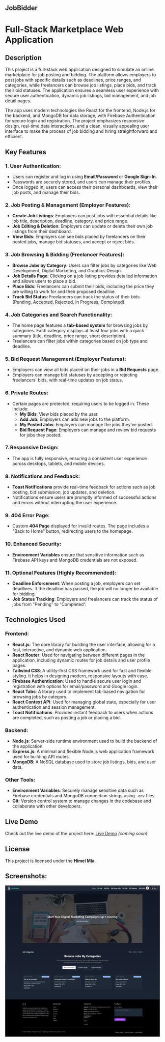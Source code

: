 ## JobBidder

# Full-Stack Marketplace Web Application

## Description

This project is a full-stack web application designed to simulate an online
marketplace for job posting and bidding. The platform allows employers to post
jobs with specific details such as deadlines, price ranges, and categories,
while freelancers can browse job listings, place bids, and track their bid
statuses. The application ensures a seamless user experience with secure user
authentication, dynamic job listings, bid management, and job detail pages.

The app uses modern technologies like React for the frontend, Node.js for the
backend, and MongoDB for data storage, with Firebase Authentication for secure
login and registration. The project emphasizes responsive design, real-time data
interactions, and a clean, visually appealing user interface to make the process
of job bidding and hiring straightforward and efficient.

## Key Features

### 1. **User Authentication:**

- Users can register and log in using **Email/Password** or **Google Sign-In**.
- Passwords are securely stored, and users can manage their profiles.
- Once logged in, users can access their personal dashboards, view their job
  posts, and manage their bids.

### 2. **Job Posting & Management (Employer Features):**

- **Create Job Listings**: Employers can post jobs with essential details like
  job title, description, deadline, category, and price range.
- **Job Editing & Deletion**: Employers can update or delete their own job
  listings from their dashboard.
- **View Bids**: Employers can see bids placed by freelancers on their posted
  jobs, manage bid statuses, and accept or reject bids.

### 3. **Job Browsing & Bidding (Freelancer Features):**

- **Browse Jobs by Category**: Users can filter jobs by categories like Web
  Development, Digital Marketing, and Graphics Design.
- **Job Details Page**: Clicking on a job listing provides detailed information
  and allows users to place a bid.
- **Place Bids**: Freelancers can submit their bids, including the price they
  are willing to work for and their proposed deadline.
- **Track Bid Status**: Freelancers can track the status of their bids (Pending,
  Accepted, Rejected, In Progress, Completed).

### 4. **Job Categories and Search Functionality:**

- The home page features a **tab-based system** for browsing jobs by categories.
  Each category displays at least four jobs with a quick summary (title,
  deadline, price range, short description).
- Freelancers can filter jobs within categories based on job type and deadline.

### 5. **Bid Request Management (Employer Features):**

- Employers can view all bids placed on their jobs in a **Bid Requests** page.
- Employers can manage bid statuses by accepting or rejecting freelancers' bids,
  with real-time updates on job status.

### 6. **Private Routes:**

- Certain pages are protected, requiring users to be logged in. These include:
  - **My Bids**: View bids placed by the user.
  - **Add Job**: Employers can add new jobs to the platform.
  - **My Posted Jobs**: Employers can manage the jobs they’ve posted.
  - **Bid Request Page**: Employers can manage and review bid requests for jobs
    they posted.

### 7. **Responsive Design:**

- The app is fully responsive, ensuring a consistent user experience across
  desktops, tablets, and mobile devices.

### 8. **Notifications and Feedback:**

- **Toast Notifications** provide real-time feedback for actions such as job
  posting, bid submission, job updates, and deletion.
- Notifications ensure users are promptly informed of successful actions and
  errors without interrupting the user experience.

### 9. **404 Error Page:**

- Custom **404 Page** displayed for invalid routes. The page includes a "Back to
  Home" button, redirecting users to the homepage.

### 10. **Enhanced Security:**

- **Environment Variables** ensure that sensitive information such as Firebase
  API keys and MongoDB credentials are not exposed.

### 11. **Optional Features (Highly Recommended):**

- **Deadline Enforcement**: When posting a job, employers can set deadlines. If
  the deadline has passed, the job will no longer be available for bidding.
- **Job Status Tracking**: Employers and freelancers can track the status of
  jobs from “Pending” to “Completed”.

## Technologies Used

### **Frontend:**

- **React.js**: The core library for building the user interface, allowing for a
  fast, interactive, and dynamic web application.
- **React Router**: Used for navigating between different pages in the
  application, including dynamic routes for job details and user profile pages.
- **Tailwind CSS**: A utility-first CSS framework used for fast and flexible
  styling. It helps in designing modern, responsive layouts with ease.
- **Firebase Authentication**: Used to handle secure user login and registration
  with options for email/password and Google login.
- **React Tabs**: A library used to implement tab-based navigation for browsing
  jobs by category.
- **React Context API**: Used for managing global state, especially for user
  authentication and session management.
- **Toast Notifications**: Provides instant feedback to users when actions are
  completed, such as posting a job or placing a bid.

### **Backend:**

- **Node.js**: Server-side runtime environment used to build the backend of the
  application.
- **Express.js**: A minimal and flexible Node.js web application framework used
  for building API routes.
- **MongoDB**: A NoSQL database used to store job listings, bids, and user data.


### **Other Tools:**

- **Environment Variables**: Securely manage sensitive data such as Firebase
  credentials and MongoDB connection strings using `.env` files.
- **Git**: Version control system to manage changes in the codebase and
  collaborate with other developers.

## Live Demo

Check out the live demo of the project here: [Live Demo](#) _(coming soon)_

## **License**
This project is licensed under the **Himel Mia**.

## Screenshots:

![Screenshot 1](./client/public/Home.png)

